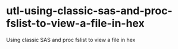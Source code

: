 # utl-using-classic-sas-and-proc-fslist-to-view-a-file-in-hex
Using classic SAS and proc fslist to view a file in hex   
